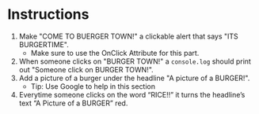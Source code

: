 # Instructions  

1. Make "COME TO BUERGER TOWN!" a clickable alert that says "ITS BURGERTIME".
   - Make sure to use the OnClick Attribute for this part.
2. When someone clicks on "BURGER TOWN!" a `console.log` should print out "Someone click on BURGER TOWN!".
3. Add a picture of a burger under the headline "A picture of a BURGER!".
   - Tip: Use Google to help in this section
4. Everytime someone clicks on the word “RICE!!” it turns the headline’s text “A Picture of a BURGER” red.